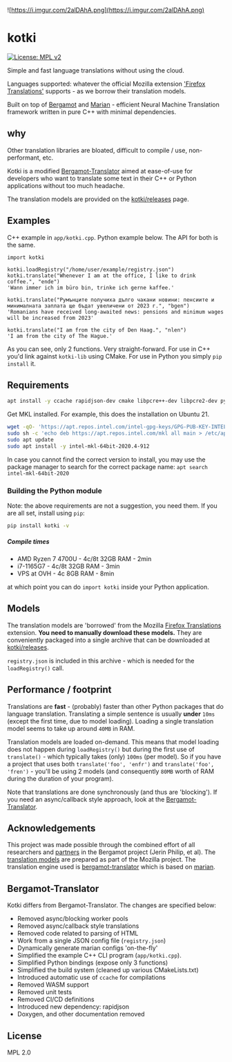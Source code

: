 ![https://i.imgur.com/2alDAhA.png](https://i.imgur.com/2alDAhA.png)

# kotki

[![License: MPL v2](https://img.shields.io/badge/License-MPL%20v2-blue.svg)](https://www.mozilla.org/en-US/MPL/2.0/)


Simple and fast language translations without using the cloud.

Languages supported: whatever the official Mozilla extension ['Firefox Translations'](https://addons.mozilla.org/en-US/firefox/addon/firefox-translations/)  supports - as we borrow their translation models. 

Built on top of [Bergamot](https://browser.mt/) and 
[Marian](https://github.com/kroketio/marian-dev/) - efficient Neural Machine Translation framework written 
in pure C++ with minimal dependencies. 

## why

Other translation libraries are bloated, difficult to compile / use, non-performant, etc.

Kotki is a modified [Bergamot-Translator](https://github.com/browsermt/bergamot-translator/) aimed 
at ease-of-use for developers who want to translate some text in their C++ or Python 
applications without too much headache. 

The translation models are provided on the [kotki/releases](https://github.com/kroketio/kotki/releases) page.

## Examples

C++ example in `app/kotki.cpp`. Python example below. The API for both is the same.

```python3
import kotki

kotki.loadRegistry("/home/user/example/registry.json")
kotki.translate("Whenever I am at the office, I like to drink coffee.", "ende")
'Wann immer ich im büro bin, trinke ich gerne kaffee.'

kotki.translate("Румънците получиха дълго чакани новини: пенсиите и минималната заплата ще бъдат увеличени от 2023 г.", "bgen")
'Romanians have received long-awaited news: pensions and minimum wages will be increased from 2023'

kotki.translate("I am from the city of Den Haag.", "nlen")
'I am from the city of The Hague.'
```

As you can see, only 2 functions. Very straight-forward. For use in C++ you'd link 
against `kotki-lib` using CMake. For use in Python you simply `pip install` it.

## Requirements

```bash
apt install -y ccache rapidjson-dev cmake libpcre++-dev libpcre2-dev python3-dev
```

Get MKL installed. For example, this does the installation on Ubuntu 21.

```bash
wget -qO- 'https://apt.repos.intel.com/intel-gpg-keys/GPG-PUB-KEY-INTEL-SW-PRODUCTS-2019.PUB' | sudo apt-key add -
sudo sh -c 'echo deb https://apt.repos.intel.com/mkl all main > /etc/apt/sources.list.d/intel-mkl.list'
sudo apt update
sudo apt install -y intel-mkl-64bit-2020.4-912
```

In case you cannot find the correct version to install, you may use the package
manager to search for the correct package name: `apt search intel-mkl-64bit-2020`

### Building the Python module

Note: the above requirements are not a suggestion, you need them. If you are all set, install using `pip`:

```bash
pip install kotki -v
```

##### Compile times

- AMD Ryzen 7 4700U - 4c/8t 32GB RAM - 2min
- i7-1165G7 - 4c/8t 32GB RAM - 3min
- VPS at OVH - 4c 8GB RAM - 8min

at which point you can do `import kotki` inside your Python application.

## Models

The translation models are 'borrowed' from the
Mozilla [Firefox Translations](https://addons.mozilla.org/en-US/firefox/addon/firefox-translations/)
extension. **You need to manually download these models.** They are conveniently packaged into a single
archive that can be downloaded at [kotki/releases](https://github.com/kroketio/kotki/releases).

`registry.json` is included in this archive - which is needed for the `loadRegistry()` call.

## Performance / footprint

Translations are **fast** - (probably) faster than other Python packages that do 
language translation. Translating a simple sentence is
usually **under** `10ms` (except the first time, due to model loading). Loading a
single translation model seems to take up around `40MB` in RAM.

Translation models are loaded on-demand. This means that model
loading does not happen during `loadRegistry()` but during the first use
of `translate()` - which typically takes (only) `100ms` (per model). So if you have
a project that uses both `translate('foo', 'enfr')` and `translate('foo', 'fren')` - you'll be using 2
models (and consequently `80MB` worth of RAM during the duration of your program).

Note that translations are done synchronously (and thus are 'blocking'). If you need 
an async/callback style approach, look at the [Bergamot-Translator](https://github.com/browsermt/bergamot-translator/).

## Acknowledgements

This project was made possible through the combined effort of all researchers
and [partners](https://browser.mt/partners/) in the Bergamot project (Jerin Philip, et al). The
[translation models](https://github.com/mozilla/firefox-translations/blob/main/extension/model/modelRegistry.js) are
prepared as part of the Mozilla project. The translation engine used is
[bergamot-translator](https://github.com/browsermt/bergamot-translator) which
is based on [marian](https://github.com/browsermt/marian-dev).

## Bergamot-Translator

Kotki differs from Bergamot-Translator. The changes are specified below:

- Removed async/blocking worker pools
- Removed async/callback style translations
- Removed code related to parsing of HTML
- Work from a single JSON config file (`registry.json`)
- Dynamically generate marian configs 'on-the-fly'
- Simplified the example C++ CLI program (`app/kotki.cpp`).
- Simplified Python bindings (expose only 3 functions)
- Simplified the build system (cleaned up various CMakeLists.txt)
- Introduced automatic use of `ccache` for compilations
- Removed WASM support
- Removed unit tests
- Removed CI/CD definitions
- Introduced new dependency: rapidjson
- Doxygen, and other documentation removed

## License

MPL 2.0